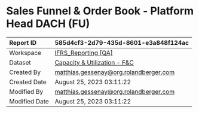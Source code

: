 



# Sales Funnel & Order Book - Platform Head DACH (FU)

|Report ID|585d4cf3-2d79-435d-8601-e3a848f124ac|
| :--- | :--- |
|Workspace|[IFRS_Reporting [QA]](../Workspaces/IFRS_Reporting-[QA].md)|
|Dataset|[Capacity & Utilization - F&C](../Datasets/Capacity-&-Utilization---F&C.md)|
|Created By|matthias.gessenay@org.rolandberger.com|
|Created Date|August 25, 2023 03:11:22|
|Modified By|matthias.gessenay@org.rolandberger.com|
|Modified Date|August 25, 2023 03:11:22|

